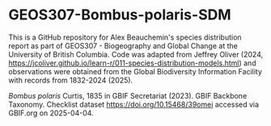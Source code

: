 # GEOS307-Bombus-polaris-SDM
This is a GitHub repository for Alex Beauchemin's species distribution report as part of GEOS307 - Biogeography and Global Change at the University of British Columbia. Code was adapted from Jeffrey Oliver (2024, https://jcoliver.github.io/learn-r/011-species-distribution-models.html) and observations were obtained from the Global Biodiversity Information Facility with records from 1832-2024 (2025).

_Bombus polaris_ Curtis, 1835 in GBIF Secretariat (2023). GBIF Backbone Taxonomy. Checklist dataset https://doi.org/10.15468/39omei accessed via GBIF.org on 2025-04-04.
